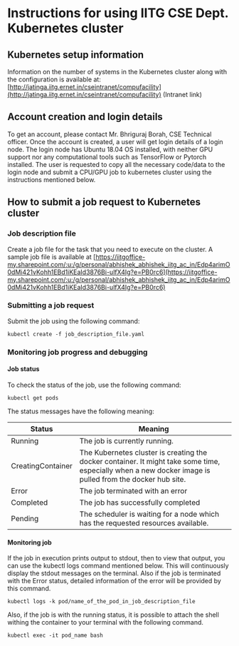 # Instructions for using IITG CSE Dept. Kubernetes cluster


## Kubernetes setup information

Information on the number of systems in the Kubernetes cluster along with the configuration is available at: [http://jatinga.iitg.ernet.in/cseintranet/compufacility](http://jatinga.iitg.ernet.in/cseintranet/compufacility) (Intranet link)

## Account creation and login details

To get an account, please contact Mr. Bhriguraj Borah, CSE Technical officer. Once the account is created, a user will get login details of a login node. The login node has Ubuntu 18.04 OS installed, with neither GPU support nor any computational tools such as TensorFlow or Pytorch installed. The user is requested to copy all the necessary code/data to the login node and submit a CPU/GPU job to kubernetes cluster using the instructions mentioned below.

## How to submit a job request to Kubernetes cluster

### Job description file
Create a job file for the task that you need to execute on the cluster.
A sample job file is available at [https://iitgoffice-my.sharepoint.com/:u:/g/personal/abhishek_abhishek_iitg_ac_in/Edp4arimO0dMi421vKohh1EBd1iKEaId3876Bi-ulfX4Ig?e=PB0rc6](https://iitgoffice-my.sharepoint.com/:u:/g/personal/abhishek_abhishek_iitg_ac_in/Edp4arimO0dMi421vKohh1EBd1iKEaId3876Bi-ulfX4Ig?e=PB0rc6)


### Submitting a job request

Submit the job using the following command:
```
kubectl create -f job_description_file.yaml
```

### Monitoring job progress and debugging

#### Job status

To check the status of the job, use the following command:

```
kubectl get pods
```

The status messages have the following meaning:

| Status | Meaning |
|--------|---------|
| Running | The job is currently running. |
| CreatingContainer | The Kubernetes cluster is creating the docker container. It might take some time, especially when a new docker image is pulled from the docker hub site.|
| Error | The job terminated with an error |
| Completed | The job has successfully completed |
| Pending | The scheduler is waiting for a node which has the requested resources available. |

#### Monitoring job

If the job in execution prints output to stdout, then to view that output, you can use the kubectl logs command mentioned below. This will continuously display the stdout messages on the terminal. Also if the job is terminated with the Error status, detailed information of the error will be provided by this command.

```
kubectl logs -k pod/name_of_the_pod_in_job_description_file
```

Also, if the job is with the running status, it is possible to attach the shell withing the container to your terminal with the following command.

```
kubectl exec -it pod_name bash
```
